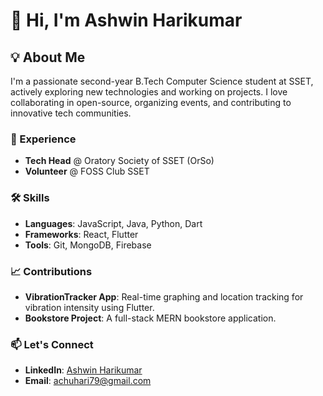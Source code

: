 # 👋 Hi, I'm Ashwin Harikumar

## 💡 About Me
I'm a passionate second-year B.Tech Computer Science student at SSET, actively exploring new technologies and working on projects. I love collaborating in open-source, organizing events, and contributing to innovative tech communities.

### 💼 Experience
- **Tech Head** @ Oratory Society of SSET (OrSo)
- **Volunteer** @ FOSS Club SSET

### 🛠️ Skills
- **Languages**: JavaScript, Java, Python, Dart
- **Frameworks**: React, Flutter
- **Tools**: Git, MongoDB, Firebase

### 📈 Contributions
- **VibrationTracker App**: Real-time graphing and location tracking for vibration intensity using Flutter.
- **Bookstore Project**: A full-stack MERN bookstore application.

### 📫 Let's Connect
- **LinkedIn**: [Ashwin Harikumar](www.linkedin.com/in/ashwinharikumar)
- **Email**: [achuhari79@gmail.com](mailto:achuhari79@gmail.com)
